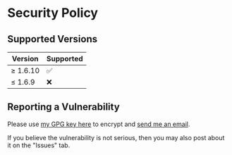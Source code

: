 # Security Policy

## Supported Versions

| Version   | Supported          |
| --------- | ------------------ |
| ≥ 1.6.10  | :white_check_mark: |
| ≤ 1.6.9   | :x:                |

## Reporting a Vulnerability

Please use [my GPG key here](https://ericswpark.com/gpg.txt) to encrypt and [send me an email](mailto:me@ericswpark.com).

If you believe the vulnerability is not serious, then you may also post about it on the "Issues" tab.
